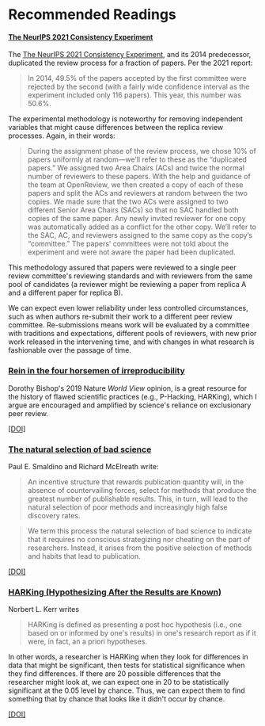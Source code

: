 # Recommended Readings

<span id="replicability"></span>
#### [The NeurIPS 2021 Consistency Experiment](https://blog.neurips.cc/2021/12/08/the-neurips-2021-consistency-experiment/)

The [The NeurIPS 2021 Consistency Experiment](https://blog.neurips.cc/2021/12/08/the-neurips-2021-consistency-experiment/), and its 2014 predecessor, duplicated the review process for a fraction of papers. Per the 2021 report:

> In 2014, 49.5% of the papers accepted by the first committee were rejected by the second (with a fairly wide confidence interval as the experiment included only 116 papers).  This year, this number was 50.6%.

The experimental methodology is noteworthy for removing independent variables that might cause differences between the replica review processes. Again, in their words:

> During the assignment phase of the review process, we chose 10% of papers uniformly at random—we’ll refer to these as the “duplicated papers.”  We assigned two Area Chairs (ACs) and twice the normal number of reviewers to these papers.  With the help and guidance of the team at OpenReview, we then created a copy of each of these papers and split the ACs and reviewers at random between the two copies.  We made sure that the two ACs were assigned to two different Senior Area Chairs (SACs) so that no SAC handled both copies of the same paper.  Any newly invited reviewer for one copy was automatically added as a conflict for the other copy.  We’ll refer to the SAC, AC, and reviewers assigned to the same copy as the copy’s “committee.”  The papers’ committees were not told about the experiment and were not aware the paper had been duplicated.

This methodology assured that papers were reviewed to a single peer review committee's reviewing standards and with reviewers from the same pool of candidates (a reviewer might be reviewing a paper from replica A and a different paper for replica B).

We can expect even lower reliability under less controlled circumstances, such as when authors re-submit their work to a different peer review committee. Re-submissions means work will be evaluated by a committee with traditions and expectations, different pools of reviewers, with new prior work released in the intervening time, and with changes in what research is fashionable over the passage of time.

<span id="Rein-in-the-four-horsemen-of-irreproducibility"></span>
### [Rein in the four horsemen of irreproducibility](https://www.nature.com/articles/d41586-019-01307-2)
Dorothy Bishop's 2019 Nature *World View* opinion, is a great resource for the history of flawed scientific practices (e.g., P-Hacking, HARKing), which I argue are encouraged and amplified by science's reliance on exclusionary peer review.

[[DOI]](https://doi.org/10.1038/d41586-019-01307-2)

<span id="The-natural-selection-of-bad-science"></span>
### [The natural selection of bad science](https://royalsocietypublishing.org/doi/10.1098/rsos.160384)
Paul E. Smaldino and Richard McElreath write:
>An incentive structure that rewards publication quantity will, in the absence of countervailing forces, select for methods that produce the greatest number of publishable results. This, in turn, will lead to the natural selection of poor methods and increasingly high false discovery rates.

>We term this process the natural selection of bad science to indicate that it requires no conscious strategizing nor cheating on the part of researchers. Instead, it arises from the positive selection of methods and habits that lead to publication. 

[[DOI]](https://doi.org/10.1098/rsos.160384)

<span id="HARKing-Hypothesizing-After-the-Results-are-Known"></span>
### [HARKing (Hypothesizing After the Results are Known)](https://journals.sagepub.com/doi/10.1207/s15327957pspr0203_4)
Norbert L. Kerr writes
>HARKing is defined as presenting a post hoc hypothesis (i.e., one based on or informed by one's results) in one's research report as if it were, in fact, an a priori hypotheses.

In other words, a researcher is HARKing when they look for differences in data that might be significant, then tests for statistical significance when they find differences. If there are 20 possible differences that the researcher might look at, we can expect one in 20 to be statistically significant at the 0.05 level by chance. Thus, we can expect them to find something that by chance that looks like it didn't occur by chance.

[[DOI]](https://doi.org/10.1207/s15327957pspr0203_4)
